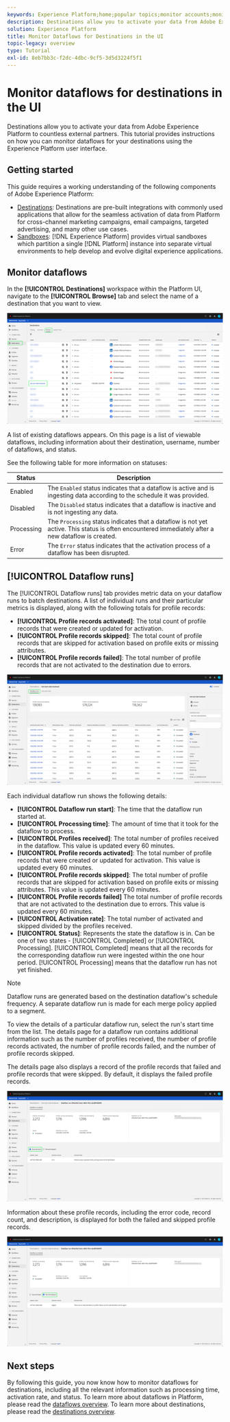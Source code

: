 ```yaml
---
keywords: Experience Platform;home;popular topics;monitor accounts;monitor dataflows;dataflows;destinations
description: Destinations allow you to activate your data from Adobe Experience Platform to countless external partners. This tutorial provides instructions on how you can monitor dataflows for your destinations using the Experience Platform user interface.
solution: Experience Platform
title: Monitor Dataflows for Destinations in the UI
topic-legacy: overview
type: Tutorial
exl-id: 8eb7bb3c-f2dc-4dbc-9cf5-3d5d3224f5f1
---
```

# Monitor dataflows for destinations in the UI

Destinations allow you to activate your data from Adobe Experience Platform to countless external partners. This tutorial provides instructions on how you can monitor dataflows for your destinations using the Experience Platform user interface.

## Getting started

This guide requires a working understanding of the following components of Adobe Experience Platform:

- [Destinations](../../destinations/home.md): Destinations are pre-built integrations with commonly used applications that allow for the seamless activation of data from Platform for cross-channel marketing campaigns, email campaigns, targeted advertising, and many other use cases.
- [Sandboxes](../../sandboxes/home.md): [!DNL Experience Platform] provides virtual sandboxes which partition a single [!DNL Platform] instance into separate virtual environments to help develop and evolve digital experience applications.

## Monitor dataflows

In the **[!UICONTROL Destinations]** workspace within the Platform UI, navigate to the **[!UICONTROL Browse]** tab and select the name of a destination that you want to view.

![](../assets/ui/monitor-destinations/select-destination.png)

A list of existing dataflows appears. On this page is a list of viewable dataflows, including information about their destination, username, number of dataflows, and status.

See the following table for more information on statuses:

| Status | Description |
| ------ | ----------- |
| Enabled | The `Enabled` status indicates that a dataflow is active and is ingesting data according to the schedule it was provided. |
| Disabled | The `Disabled` status indicates that a dataflow is inactive and is not ingesting any data. |
| Processing | The `Processing` status indicates that a dataflow is not yet active. This status is often encountered immediately after a new dataflow is created. |
| Error | The `Error` status indicates that the activation process of a dataflow has been disrupted. |

## [!UICONTROL Dataflow runs]

The [!UICONTROL Dataflow runs] tab provides metric data on your dataflow runs to batch destinations. A list of individual runs and their particular metrics is displayed, along with the following totals for profile records:

- **[!UICONTROL Profile records activated]**: The total count of profile records that were created or updated for activation.
- **[!UICONTROL Profile records skipped]**:  The total count of profile records that are skipped for activation based on profile exits or missing attributes.
- **[!UICONTROL Profile records failed]**: The total number of profile records that are not activated to the destination due to errors.

![](../assets/ui/monitor-destinations/dataflow-runs.png)

Each individual dataflow run shows the following details:

- **[!UICONTROL Dataflow run start]**: The time that the dataflow run started at.
- **[!UICONTROL Processing time]**: The amount of time that it took for the dataflow to process.
- **[!UICONTROL Profiles received]**: The total number of profiles received in the dataflow. This value is updated every 60 minutes.
- **[!UICONTROL Profile records activated]**: The total number of profile records that were created or updated for activation. This value is updated every 60 minutes.
- **[!UICONTROL Profile records skipped]**: The total number of profile records that are skipped for activation based on profile exits or missing attributes. This value is updated every 60 minutes.
- **[!UICONTROL Profile records failed]** The total number of profile records that are not activated to the destination due to errors. This value is updated every 60 minutes.
- **[!UICONTROL Activation rate]**: The total number of activated and skipped divided by the profiles received.
- **[!UICONTROL Status]**: Represents the state the dataflow is in. Can be one of two states - [!UICONTROL Completed] or [!UICONTROL Processing]. [!UICONTROL Completed] means that all the records for the corresponding dataflow run were ingested within the one hour period. [!UICONTROL Processing] means that the dataflow run has not yet finished.

>[!NOTE]
>
>Dataflow runs are generated based on the destination dataflow's schedule frequency. A separate dataflow run is made for each merge policy applied to a segment.

To view the details of a particular dataflow run, select the run's start time from the list. The details page for a dataflow run contains additional information such as the number of profiles received, the number of profile records activated, the number of profile records failed, and the number of profile records skipped.

The details page also displays a record of the profile records that failed and profile records that were skipped. By default, it displays the failed profile records.

![](../assets/ui/monitor-destinations/dataflow-failed.png)

Information about these profile records, including the error code, record count, and description, is displayed for both the failed and skipped profile records.

![](../assets/ui/monitor-destinations/dataflow-skipped.png)

## Next steps

By following this guide, you now know how to monitor dataflows for destinations, including all the relevant information such as processing time, activation rate, and status. To learn more about dataflows in Platform, please read the [dataflows overview](../home.md). To learn more about destinations, please read the [destinations overview](../../destinations/home.md).